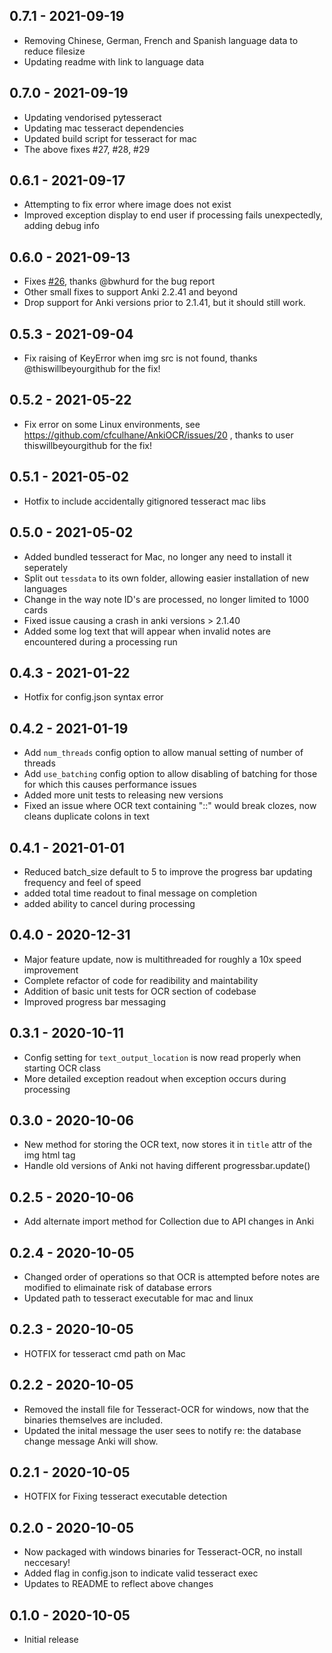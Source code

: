 ## 0.7.1 - 2021-09-19
- Removing Chinese, German, French and Spanish language data to reduce filesize
- Updating readme with link to language data

## 0.7.0 - 2021-09-19
- Updating vendorised pytesseract
- Updating mac tesseract dependencies
- Updated build script for tesseract for mac
- The above fixes #27, #28, #29

## 0.6.1 - 2021-09-17

- Attempting to fix error where image does not exist
- Improved exception display to end user if processing fails unexpectedly, adding debug info

## 0.6.0 - 2021-09-13

- Fixes [#26](https://github.com/cfculhane/AnkiOCR/issues/26), thanks @bwhurd for the bug report
- Other small fixes to support Anki 2.2.41 and beyond
- Drop support for Anki versions prior to 2.1.41, but it should still work.

## 0.5.3 - 2021-09-04

- Fix raising of KeyError when img src is not found, thanks @thiswillbeyourgithub for the fix!

## 0.5.2 - 2021-05-22

- Fix error on some Linux environments, see https://github.com/cfculhane/AnkiOCR/issues/20 , thanks to user
  thiswillbeyourgithub for the fix!

## 0.5.1 - 2021-05-02

- Hotfix to include accidentally gitignored tesseract mac libs

## 0.5.0 - 2021-05-02

- Added bundled tesseract for Mac, no longer any need to install it seperately
- Split out `tessdata` to its own folder, allowing easier installation of new languages
- Change in the way note ID's are processed, no longer limited to 1000 cards
- Fixed issue causing a crash in anki versions > 2.1.40
- Added some log text that will appear when invalid notes are encountered during a processing run

## 0.4.3 - 2021-01-22

- Hotfix for config.json syntax error

## 0.4.2 - 2021-01-19

- Add `num_threads` config option to allow manual setting of number of threads
- Add `use_batching` config option to allow disabling of batching for those for which this causes performance issues
- Added more unit tests to releasing new versions
- Fixed an issue where OCR text containing "::" would break clozes, now cleans duplicate colons in text

## 0.4.1 - 2021-01-01

- Reduced batch_size default to 5 to improve the progress bar updating frequency and feel of speed
- added total time readout to final message on completion
- added ability to cancel during processing

## 0.4.0 - 2020-12-31

- Major feature update, now is multithreaded for roughly a 10x speed improvement
- Complete refactor of code for readibility and maintability
- Addition of basic unit tests for OCR section of codebase
- Improved progress bar messaging

## 0.3.1 - 2020-10-11

- Config setting for `text_output_location` is now read properly when starting OCR class
- More detailed exception readout when exception occurs during processing

## 0.3.0 - 2020-10-06

- New method for storing the OCR text, now stores it in `title` attr of the img html tag
- Handle old versions of Anki not having different progressbar.update()

## 0.2.5 - 2020-10-06

- Add alternate import method for Collection due to API changes in Anki

## 0.2.4 - 2020-10-05

- Changed order of operations so that OCR is attempted before notes are modified to elimainate risk of database errors
- Updated path to tesseract executable for mac and linux

## 0.2.3 - 2020-10-05

- HOTFIX for tesseract cmd path on Mac

## 0.2.2 - 2020-10-05

- Removed the install file for Tesseract-OCR for windows, now that the binaries themselves are included.
- Updated the inital message the user sees to notify re: the database change message Anki will show.

## 0.2.1 - 2020-10-05

- HOTFIX for Fixing tesseract executable detection

## 0.2.0 - 2020-10-05

- Now packaged with windows binaries for Tesseract-OCR, no install neccesary!
- Added flag in config.json to indicate valid tesseract exec
- Updates to README to reflect above changes

## 0.1.0 - 2020-10-05

- Initial release
